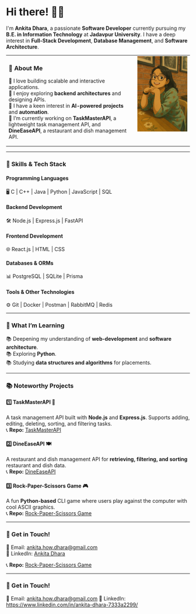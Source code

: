 # Hi there! 👋🏼  
I'm **Ankita Dhara**, a passionate **Software Developer** currently pursuing my **B.E. in Information Technology** at **Jadavpur University**. I have a deep interest in **Full-Stack Development**, **Database Management**, and **Software Architecture**.  

<table>
  <tr>
    <td valign="top" width="70%">

### 🚀 About Me  
🔹 I love building scalable and interactive applications.  
🔹 I enjoy exploring **backend architectures** and designing APIs.  
🔹 I have a keen interest in **AI-powered projects** and **automation**.  
🔹 I’m currently working on **TaskMasterAPI**, a lightweight task management API, and **DineEaseAPI**, a restaurant and dish management API.  

</td>
    <td valign="top" width="30%">
      <img src="https://github.com/ankitadhara28/ankitadhara28/blob/main/giblime.jpg?raw=true" alt="Ghibli Vibes" width="250" />
    </td>
  </tr>
</table>

---

### 🎯 Skills & Tech Stack  

#### **Programming Languages**  
🖥️ C | C++ | Java | Python | JavaScript | SQL  

#### **Backend Development**  
🛠️ Node.js | Express.js | FastAPI  

#### **Frontend Development**  
🌐 React.js | HTML | CSS  

#### **Databases & ORMs**  
📊 PostgreSQL | SQLite | Prisma  

#### **Tools & Other Technologies**  
⚙️ Git | Docker | Postman | RabbitMQ | Redis  

---

### 🌱 What I’m Learning  
📚 Deepening my understanding of **web-development** and **software architecture**.  
📚 Exploring **Python**.  
📚 Studying **data structures and algorithms** for placements.  

---

### 📚 Noteworthy Projects  

#### **1️⃣ TaskMasterAPI 🚀**  
A task management API built with **Node.js** and **Express.js**. Supports adding, editing, deleting, sorting, and filtering tasks.  
📞 **Repo:** [TaskMasterAPI](https://github.com/ankitadhara28/TaskMasterAPI)  

#### **2️⃣ DineEaseAPI 🍽️**  
A restaurant and dish management API for **retrieving, filtering, and sorting** restaurant and dish data.  
📞 **Repo:** [DineEaseAPI](https://github.com/ankitadhara28/DineEaseAPI)  

#### **3️⃣ Rock-Paper-Scissors Game 🎮**  
A fun **Python-based** CLI game where users play against the computer with cool ASCII graphics.  
📞 **Repo:** [Rock-Paper-Scissors Game](https://github.com/ankitadhara28/rock-paper-scissors-game)  

---

### 💌 Get in Touch!  
📧 Email: ankita.how.dhara@gmail.com  
🌟 LinkedIn: [Ankita Dhara](https://www.linkedin.com/in/ankita-dhara-7333a2299/)


📞 **Repo:** [Rock-Paper-Scissors Game](https://github.com/ankitadhara28/rock-paper-scissors-game)  

---

### 💌 Get in Touch!  
📧 Email: ankita.how.dhara@gmail.com
🌟 LinkedIn: https://www.linkedin.com/in/ankita-dhara-7333a2299/ 

